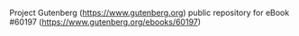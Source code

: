 Project Gutenberg (https://www.gutenberg.org) public repository for
eBook #60197 (https://www.gutenberg.org/ebooks/60197)
